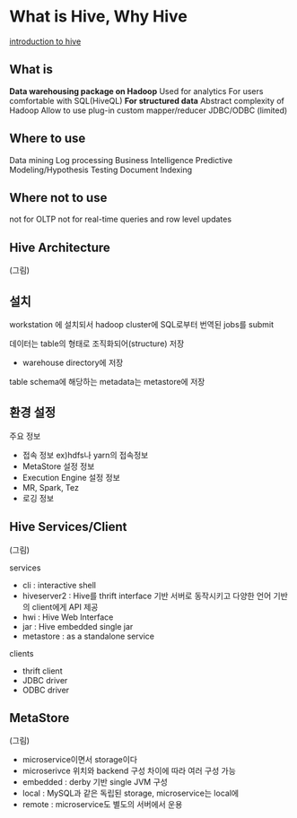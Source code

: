 
# What is Hive, Why Hive

[introduction to hive](https://youtu.be/tKNGB5IZPFE)

## What is
**Data warehousing package on Hadoop**
Used for analytics
For users comfortable with SQL(HiveQL)
**For structured data**
Abstract complexity of Hadoop
Allow to use plug-in custom mapper/reducer
JDBC/ODBC (limited)

## Where to use
Data mining
Log processing
Business Intelligence
Predictive Modeling/Hypothesis Testing
Document Indexing

## Where not to use
not for OLTP
not for real-time queries and row level updates


## Hive Architecture

(그림)

## 설치
workstation 에 설치되서 hadoop cluster에 SQL로부터 번역된 jobs를 submit

데이터는 table의 형태로 조직화되어(structure) 저장
* warehouse directory에 저장

table schema에 해당하는 metadata는 metastore에 저장

## 환경 설정

주요 정보

* 접속 정보 ex)hdfs나 yarn의 접속정보
* MetaStore 설정 정보
* Execution Engine 설정 정보
 * MR, Spark, Tez
* 로깅 정보

## Hive Services/Client

(그림)

services

* cli : interactive shell
* hiveserver2 : Hive를 thrift interface 기반 서버로 동작시키고 다양한 언어 기반의 client에게 API 제공
* hwi : Hive Web Interface
* jar : Hive embedded single jar
* metastore : as a standalone service

clients

* thrift client
* JDBC driver
* ODBC driver

## MetaStore

(그림)

* microservice이면서 storage이다
* microserivce 위치와 backend 구성 차이에 따라 여러 구성 가능
 * embedded : derby 기반 single JVM 구성
 * local : MySQL과 같은 독립된 storage, microservice는 local에
 * remote : microservice도 별도의 서버에서 운용












































